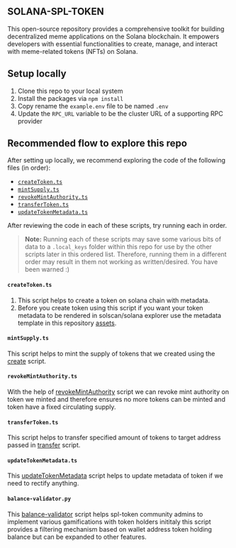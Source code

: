 ## SOLANA-SPL-TOKEN  
This open-source repository provides a comprehensive toolkit for building decentralized meme applications on the Solana blockchain. It empowers developers with essential functionalities to create, manage, and interact with meme-related tokens (NFTs) on Solana. 

## Setup locally

1. Clone this repo to your local system
2. Install the packages via `npm install`
3. Copy rename the `example.env` file to be named `.env`
4. Update the `RPC_URL` variable to be the cluster URL of a supporting RPC provider

## Recommended flow to explore this repo

After setting up locally, we recommend exploring the code of the following files (in order):

- [`createToken.ts`](./scripts/createToken.ts.ts)
- [`mintSupply.ts`](./scripts/mintSupply.ts)
- [`revokeMintAuthority.ts`](./scripts/revokeMintAuthority.ts)
- [`transferToken.ts`](./scripts/transferToken.ts)
- [`updateTokenMetadata.ts`](./scripts/updateTokenMetadata.ts)

After reviewing the code in each of these scripts, try running each in order.

> **Note:** Running each of these scripts may save some various bits of data to a `.local_keys`
> folder within this repo for use by the other scripts later in this ordered list. Therefore,
> running them in a different order may result in them not working as written/desired. You have been
> warned :)

#### `createToken.ts`

1. This script helps to create a token on solana chain with metadata.
2. Before you create token using this script if you want your token metadata to be rendered in solscan/solana explorer use the metadata template in this repository [assets](./assets/JIN_Metadata.json).

#### `mintSupply.ts`

This script helps to mint the supply of tokens that we created using the [create](./scripts/createToken.ts) script.

#### `revokeMintAuthority.ts`

With the help of [revokeMintAuthority](./scripts/revokeMintAuthority.ts) script we can revoke mint authority on token we minted and therefore ensures no more tokens can be minted and token have a fixed circulating supply.

#### `transferToken.ts`

This script helps to transfer specified amount of tokens to target address passed in [transfer](./scripts/transferTokens.ts) script.

#### `updateTokenMetadata.ts`

This [updateTokenMetadata](./scripts/updateTokenMetadata.ts) script helps to update metadata of token if we need to rectify anything.

#### `balance-validator.py`

This [balance-validator](./balance-validator/balance-validator.py) script helps spl-token community admins to implement various gamifications with token holders
inititaly this script provides a filtering mechanism based on wallet address token holding balance but can be expanded to other features.
